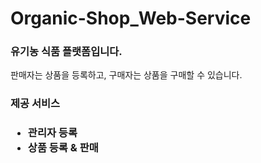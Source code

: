 # Organic-Shop_Web-Service

<h3>유기농 식품 플랫폼입니다.</h3>
판매자는 상품을 등록하고,
구매자는 상품을 구매할 수 있습니다.

<h3>제공 서비스<h3>
  <ul>
    <li>관리자 등록</li>
    <li>상품 등록 & 판매</li>
  </ul>
